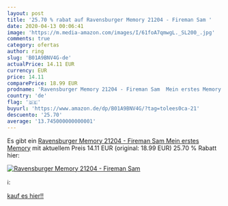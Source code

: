 ```yaml
---
layout: post
title: '25.70 % rabat auf Ravensburger Memory 21204 - Fireman Sam '
date: 2020-04-13 00:06:41
image: 'https://m.media-amazon.com/images/I/61foA7qmwgL._SL200_.jpg'
comments: true
category: ofertas
author: ring
slug: 'B01A9BNV4G-de'
actualPrice: 14.11 EUR
currency: EUR
price: 14.11
comparePrice: 18.99 EUR
prodname: 'Ravensburger Memory 21204 - Fireman Sam  Mein erstes Memory'
country: 'de'
flag: '🇩🇪'
buyurl: 'https://www.amazon.de/dp/B01A9BNV4G/?tag=tolees0ca-21'
descuento: '25.70'
average: '13.745000000000001'
---
```


Es gibt ein [Ravensburger Memory 21204 - Fireman Sam  Mein erstes Memory](https://www.amazon.de/dp/B01A9BNV4G/?tag=tolees0ca-21) mit aktuellem Preis 14.11 EUR (original: 18.99 EUR) 25.70 % Rabatt hier:

[![Ravensburger Memory 21204 - Fireman Sam ](https://m.media-amazon.com/images/I/61foA7qmwgL._SL200_.jpg)](https://www.amazon.de/dp/B01A9BNV4G/?tag=tolees0ca-21)

ℹ️:


[kauf es hier!!](https://www.amazon.de/dp/B01A9BNV4G/?tag=tolees0ca-21)
